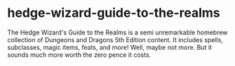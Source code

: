 # hedge-wizard-guide-to-the-realms
The Hedge Wizard's Guide to the Realms is a semi unremarkable homebrew collection of Dungeons and Dragons 5th Edition content. It includes spells, subclasses, magic items, feats, and more! Well, maybe not more. But it sounds much more worth the zero pence it costs.
